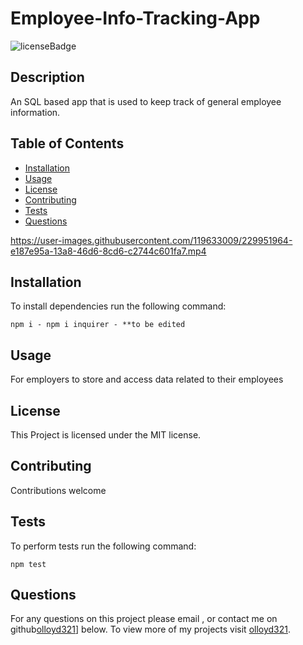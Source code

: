 # Employee-Info-Tracking-App
![licenseBadge](https://img.shields.io/badge/License-MIT-red)

## Description 



An SQL based app that is used to keep track of general employee information.

## Table of Contents

* [Installation](#installation) 
* [Usage](#usage)
* [License](#license) 
* [Contributing](#contributing) 
* [Tests](#tests)
* [Questions](#questions)


https://user-images.githubusercontent.com/119633009/229951964-e187e95a-13a8-46d6-8cd6-c2744c601fa7.mp4


## Installation 

To install dependencies run the following command: 

```
npm i - npm i inquirer - **to be edited
```

## Usage 

For employers to store and access data related to their employees

## License 
  
This Project is licensed under the MIT license.

## Contributing

Contributions welcome

## Tests

To perform tests run the following command: 

```
npm test
```

## Questions

For any questions on this project please email , or contact me on github[olloyd321](https://github.com/olloyd321/)] below.
To view more of my projects visit [olloyd321](https://github.com/olloyd321/).

